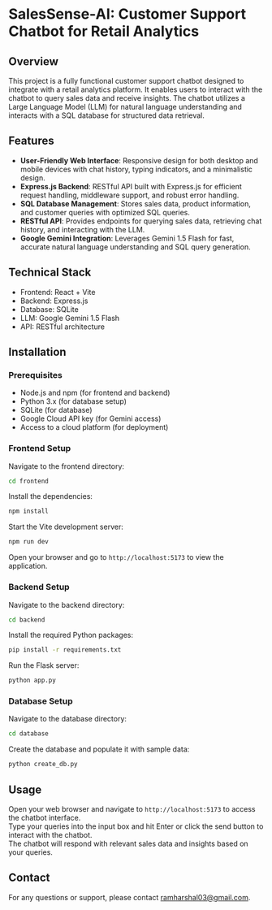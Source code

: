 # SalesSense-AI: Customer Support Chatbot for Retail Analytics

## Overview
This project is a fully functional customer support chatbot designed to integrate with a retail analytics platform. It enables users to interact with the chatbot to query sales data and receive insights. The chatbot utilizes a Large Language Model (LLM) for natural language understanding and interacts with a SQL database for structured data retrieval.

## Features
- **User-Friendly Web Interface**: Responsive design for both desktop and mobile devices with chat history, typing indicators, and a minimalistic design.
- **Express.js Backend**: RESTful API built with Express.js for efficient request handling, middleware support, and robust error handling.
- **SQL Database Management**: Stores sales data, product information, and customer queries with optimized SQL queries.
- **RESTful API**: Provides endpoints for querying sales data, retrieving chat history, and interacting with the LLM.
- **Google Gemini Integration**: Leverages Gemini 1.5 Flash for fast, accurate natural language understanding and SQL query generation.

## Technical Stack
- Frontend: React + Vite
- Backend: Express.js
- Database: SQLite
- LLM: Google Gemini 1.5 Flash
- API: RESTful architecture

## Installation

### Prerequisites
- Node.js and npm (for frontend and backend)
- Python 3.x (for database setup)
- SQLite (for database)
- Google Cloud API key (for Gemini access)
- Access to a cloud platform (for deployment)

### Frontend Setup
Navigate to the frontend directory:
```bash
cd frontend
```
Install the dependencies:
```bash
npm install
```
Start the Vite development server:
```bash
npm run dev
```
Open your browser and go to `http://localhost:5173` to view the application.
### Backend Setup
Navigate to the backend directory:
```bash
cd backend
```
Install the required Python packages:
```bash
pip install -r requirements.txt
```
Run the Flask server:
```bash
python app.py
```
### Database Setup
Navigate to the database directory:
```bash
cd database
```
Create the database and populate it with sample data:
```bash
python create_db.py
```

## Usage
Open your web browser and navigate to `http://localhost:5173` to access the chatbot interface.  
Type your queries into the input box and hit Enter or click the send button to interact with the chatbot.  
The chatbot will respond with relevant sales data and insights based on your queries.

## Contact
For any questions or support, please contact ramharshal03@gmail.com.


